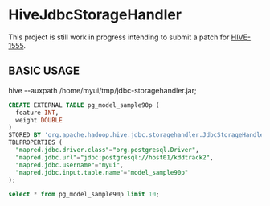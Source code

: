 HiveJdbcStorageHandler
======================

This project is still work in progress intending to submit a patch for [HIVE-1555](https://issues.apache.org/jira/browse/HIVE-1555).

BASIC USAGE
-----------

hive --auxpath /home/myui/tmp/jdbc-storagehandler.jar;

```sql
CREATE EXTERNAL TABLE pg_model_sample90p (
  feature INT, 
  weight DOUBLE
)
STORED BY 'org.apache.hadoop.hive.jdbc.storagehandler.JdbcStorageHandler'
TBLPROPERTIES (
  "mapred.jdbc.driver.class"="org.postgresql.Driver",
  "mapred.jdbc.url"="jdbc:postgresql://host01/kddtrack2",
  "mapred.jdbc.username"="myui",
  "mapred.jdbc.input.table.name"="model_sample90p"
);

select * from pg_model_sample90p limit 10;
```
